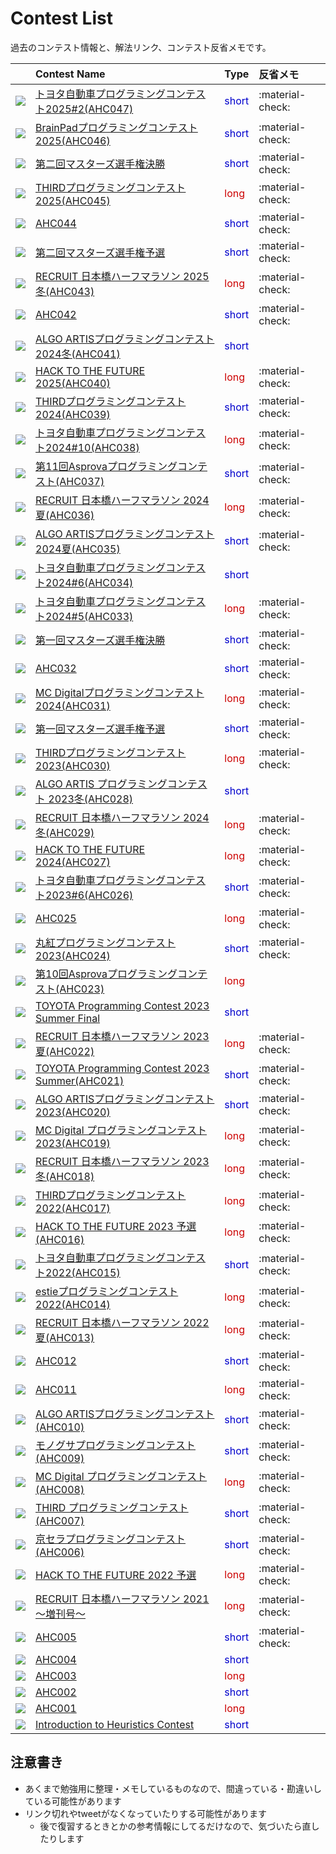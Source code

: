 # Contest List

過去のコンテスト情報と、解法リンク、コンテスト反省メモです。

| | Contest Name | Type | 反省メモ |
| --- | :--- | :--- | :--- |
| <img loading="lazy" src="../imgs/ahc047.png" class="trimimg"> | [トヨタ自動車プログラミングコンテスト2025#2(AHC047)](./ahc047.md) | <span style="color: #0000cc;">short</span> | :material-check: |
| <img loading="lazy" src="../imgs/ahc046.png" class="trimimg"> | [BrainPadプログラミングコンテスト2025(AHC046)](./ahc046.md) | <span style="color: #0000cc;">short</span> | :material-check: |
| <img loading="lazy" src="../imgs/masters2025-final.png" class="trimimg"> | [第二回マスターズ選手権決勝](./masters2025-final.md) | <span style="color: #0000cc;">short</span> | :material-check: |
| <img loading="lazy" src="../imgs/ahc045.png" class="trimimg"> | [THIRDプログラミングコンテスト2025(AHC045)](./ahc045.md) | <span style="color: #cc0000;">long</span> | :material-check: |
| <img loading="lazy" src="../imgs/ahc044.png" class="trimimg"> | [AHC044](./ahc044.md) | <span style="color: #0000cc;">short</span> | :material-check: |
| <img loading="lazy" src="../imgs/masters2025-qual.png" class="trimimg"> | [第二回マスターズ選手権予選](./masters2025-qual.md) | <span style="color: #0000cc;">short</span> | :material-check: |
| <img loading="lazy" src="../imgs/ahc043.png" class="trimimg"> | [RECRUIT 日本橋ハーフマラソン 2025冬(AHC043)](./ahc043.md) | <span style="color: #cc0000;">long</span> | :material-check: |
| <img loading="lazy" src="../imgs/ahc042.png" class="trimimg"> | [AHC042](./ahc042.md) | <span style="color: #0000cc;">short</span> | :material-check: |
| <img loading="lazy" src="../imgs/ahc041.png" class="trimimg"> | [ALGO ARTISプログラミングコンテスト2024冬(AHC041)](./ahc041.md) | <span style="color: #0000cc;">short</span> | |
| <img loading="lazy" src="../imgs/ahc040.png" class="trimimg"> | [HACK TO THE FUTURE 2025(AHC040)](./ahc040.md) | <span style="color: #cc0000;">long</span> | :material-check: |
| <img loading="lazy" src="../imgs/ahc039.png" class="trimimg"> | [THIRDプログラミングコンテスト2024(AHC039)](./ahc039.md) | <span style="color: #0000cc;">short</span> | :material-check: |
| <img loading="lazy" src="../imgs/ahc038.png" class="trimimg"> | [トヨタ自動車プログラミングコンテスト2024#10(AHC038)](./ahc038.md) | <span style="color: #cc0000;">long</span> | :material-check: |
| <img loading="lazy" src="../imgs/ahc037.png" class="trimimg"> | [第11回Asprovaプログラミングコンテスト(AHC037)](./ahc037.md) | <span style="color: #0000cc;">short</span> | :material-check: |
| <img loading="lazy" src="../imgs/ahc036.png" class="trimimg"> | [RECRUIT 日本橋ハーフマラソン 2024夏(AHC036)](./ahc036.md) | <span style="color: #cc0000;">long</span> | :material-check: |
| <img loading="lazy" src="../imgs/ahc035.png" class="trimimg"> | [ALGO ARTISプログラミングコンテスト2024夏(AHC035)](./ahc035.md) | <span style="color: #0000cc;">short</span> | :material-check: |
| <img loading="lazy" src="../imgs/ahc034.png" class="trimimg"> | [トヨタ自動車プログラミングコンテスト2024#6(AHC034)](./ahc034.md) | <span style="color: #0000cc;">short</span> | |
| <img loading="lazy" src="../imgs/ahc033.png" class="trimimg"> | [トヨタ自動車プログラミングコンテスト2024#5(AHC033)](./ahc033.md) | <span style="color: #cc0000;">long</span> | :material-check: |
| <img loading="lazy" src="../imgs/masters2024-final.png" class="trimimg"> | [第一回マスターズ選手権決勝](./masters2024-final.md) | <span style="color: #0000cc;">short</span> | :material-check: |
| <img loading="lazy" src="../imgs/ahc032.png" class="trimimg"> | [AHC032](./ahc032.md) | <span style="color: #0000cc;">short</span> | :material-check: |
| <img loading="lazy" src="../imgs/ahc031.png" class="trimimg"> | [MC Digitalプログラミングコンテスト2024(AHC031)](./ahc031.md) | <span style="color: #cc0000;">long</span> | :material-check: |
| <img loading="lazy" src="../imgs/masters2024-qual.png" class="trimimg"> | [第一回マスターズ選手権予選](./masters2024-qual.md) | <span style="color: #0000cc;">short</span> | :material-check: |
| <img loading="lazy" src="../imgs/ahc030.png" class="trimimg"> | [THIRDプログラミングコンテスト2023(AHC030)](./ahc030.md) | <span style="color: #cc0000;">long</span> | :material-check: |
| <img loading="lazy" src="../imgs/ahc028.png" class="trimimg"> | [ALGO ARTIS プログラミングコンテスト 2023冬(AHC028)](./ahc028.md) | <span style="color: #0000cc;">short</span> | |
| <img loading="lazy" src="../imgs/ahc029.png" class="trimimg"> | [RECRUIT 日本橋ハーフマラソン 2024冬(AHC029)](./ahc029.md) | <span style="color: #cc0000;">long</span> | :material-check: |
| <img loading="lazy" src="../imgs/ahc027.png" class="trimimg"> | [HACK TO THE FUTURE 2024(AHC027)](./ahc027.md) | <span style="color: #cc0000;">long</span> | :material-check: |
| <img loading="lazy" src="../imgs/ahc026.png" class="trimimg"> | [トヨタ自動車プログラミングコンテスト2023#6(AHC026)](./ahc026.md) | <span style="color: #0000cc;">short</span> | :material-check: |
| <img loading="lazy" src="../imgs/ahc025.png" class="trimimg"> | [AHC025](./ahc025.md) | <span style="color: #cc0000;">long</span> | :material-check: |
| <img loading="lazy" src="../imgs/ahc024.png" class="trimimg"> | [丸紅プログラミングコンテスト2023(AHC024)](./ahc024.md) | <span style="color: #0000cc;">short</span> | :material-check: |
| <img loading="lazy" src="../imgs/ahc023.png" class="trimimg"> | [第10回Asprovaプログラミングコンテスト(AHC023)](./ahc023.md) | <span style="color: #cc0000;">long</span> | |
| <img loading="lazy" src="../imgs/toyota-2023-summer-final.png" class="trimimg"> | [TOYOTA Programming Contest 2023 Summer Final](./toyota-2023-summer-final.md) | <span style="color: #0000cc;">short</span> | |
| <img loading="lazy" src="../imgs/ahc022.png" class="trimimg"> | [RECRUIT 日本橋ハーフマラソン 2023夏(AHC022)](./ahc022.md) | <span style="color: #cc0000;">long</span> | :material-check: |
| <img loading="lazy" src="../imgs/ahc021.png" class="trimimg"> | [TOYOTA Programming Contest 2023 Summer(AHC021)](./ahc021.md) | <span style="color: #0000cc;">short</span> | :material-check: |
| <img loading="lazy" src="../imgs/ahc020.png" class="trimimg"> | [ALGO ARTISプログラミングコンテスト2023(AHC020)](./ahc020.md) | <span style="color: #0000cc;">short</span> | :material-check: |
| <img loading="lazy" src="../imgs/ahc019.png" class="trimimg"> | [MC Digital プログラミングコンテスト2023(AHC019)](./ahc019.md) | <span style="color: #cc0000;">long</span> | :material-check: |
| <img loading="lazy" src="../imgs/ahc018.png" class="trimimg"> | [RECRUIT 日本橋ハーフマラソン 2023冬(AHC018)](./ahc018.md) | <span style="color: #cc0000;">long</span> | :material-check: |
| <img loading="lazy" src="../imgs/ahc017.png" class="trimimg"> | [THIRDプログラミングコンテスト2022(AHC017)](./ahc017.md) | <span style="color: #cc0000;">long</span> | :material-check: |
| <img loading="lazy" src="../imgs/ahc016.png" class="trimimg"> | [HACK TO THE FUTURE 2023 予選(AHC016)](./ahc016.md) | <span style="color: #cc0000;">long</span> | :material-check: |
| <img loading="lazy" src="../imgs/ahc015.png" class="trimimg"> | [トヨタ自動車プログラミングコンテスト2022(AHC015)](./ahc015.md) | <span style="color: #0000cc;">short</span> | :material-check: |
| <img loading="lazy" src="../imgs/ahc014.png" class="trimimg"> | [estieプログラミングコンテスト2022(AHC014)](./ahc014.md) | <span style="color: #cc0000;">long</span> | :material-check: |
| <img loading="lazy" src="../imgs/ahc013.png" class="trimimg"> | [RECRUIT 日本橋ハーフマラソン 2022夏(AHC013)](./ahc013.md) | <span style="color: #cc0000;">long</span> | :material-check: |
| <img loading="lazy" src="../imgs/ahc012.png" class="trimimg"> | [AHC012](./ahc012.md) | <span style="color: #0000cc;">short</span> | :material-check: |
| <img loading="lazy" src="../imgs/ahc011.png" class="trimimg"> | [AHC011](./ahc011.md) | <span style="color: #cc0000;">long</span> | :material-check: |
| <img loading="lazy" src="../imgs/ahc010.png" class="trimimg"> | [ALGO ARTISプログラミングコンテスト(AHC010)](./ahc010.md) | <span style="color: #0000cc;">short</span> | :material-check: |
| <img loading="lazy" src="../imgs/ahc009.png" class="trimimg"> | [モノグサプログラミングコンテスト(AHC009)](./ahc009.md) | <span style="color: #0000cc;">short</span> | :material-check: |
| <img loading="lazy" src="../imgs/ahc008.png" class="trimimg"> | [MC Digital プログラミングコンテスト(AHC008)](./ahc008.md) | <span style="color: #cc0000;">long</span> | :material-check: |
| <img loading="lazy" src="../imgs/ahc007.png" class="trimimg"> | [THIRD プログラミングコンテスト(AHC007)](./ahc007.md) | <span style="color: #0000cc;">short</span> | :material-check: |
| <img loading="lazy" src="../imgs/ahc006.png" class="trimimg"> | [京セラプログラミングコンテスト(AHC006)](./ahc006.md) | <span style="color: #0000cc;">short</span> | :material-check: |
| <img loading="lazy" src="../imgs/httf2022qual.png" class="trimimg"> | [HACK TO THE FUTURE 2022 予選](./httf2022qual.md) | <span style="color: #cc0000;">long</span> | :material-check: |
| <img loading="lazy" src="../imgs/rcl-contest-2021-long.png" class="trimimg"> | [RECRUIT 日本橋ハーフマラソン 2021 ～増刊号～](./rcl-contest-2021-long.md) | <span style="color: #cc0000;">long</span> | :material-check: |
| <img loading="lazy" src="../imgs/ahc005.png" class="trimimg"> | [AHC005](./ahc005.md) | <span style="color: #0000cc;">short</span> | :material-check: |
| <img loading="lazy" src="../imgs/ahc004.png" class="trimimg"> | [AHC004](./ahc004.md) | <span style="color: #0000cc;">short</span> | |
| <img loading="lazy" src="../imgs/ahc003.png" class="trimimg"> | [AHC003](./ahc003.md) | <span style="color: #cc0000;">long</span> | |
| <img loading="lazy" src="../imgs/ahc002.png" class="trimimg"> | [AHC002](./ahc002.md) | <span style="color: #0000cc;">short</span> | | 
| <img loading="lazy" src="../imgs/ahc001.png" class="trimimg"> | [AHC001](./ahc001.md) | <span style="color: #cc0000;">long</span> | |
| <img loading="lazy" src="../imgs/intro-heuristics.png" class="trimimg"> | [Introduction to Heuristics Contest](./intro-heuristics.md) | <span style="color: #0000cc;">short</span> | |

## 注意書き

- あくまで勉強用に整理・メモしているものなので、間違っている・勘違いしている可能性があります
- リンク切れやtweetがなくなっていたりする可能性があります
  - 後で復習するときとかの参考情報にしてるだけなので、気づいたら直したりします
